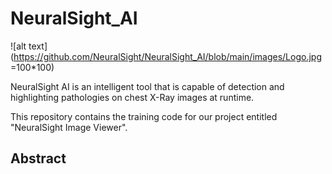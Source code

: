 # NeuralSight_AI
![alt text](https://github.com/NeuralSight/NeuralSight_AI/blob/main/images/Logo.jpg =100*100)

NeuralSight AI is an intelligent tool that is capable of detection and highlighting pathologies on chest X-Ray images at runtime.

This repository contains the training code for our project entitled "NeuralSight Image Viewer".

## Abstract

